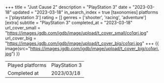 +++
title = "Just Cause 2"
description = "PlayStation 3"
date = "2023-03-18"
updated = "2023-03-18"
in_search_index = true
[taxonomies]
platforms = ['playstation 3']
rating = []
genres = ['shooter', 'racing', 'adventure']
[extra]
subtitle = "PlayStation 3"
completed_at = "2023-03-18"
url_cover_small = "https://images.igdb.com/igdb/image/upload/t_cover_small/co1qri.jpg"
url_cover_big = "https://images.igdb.com/igdb/image/upload/t_cover_big/co1qri.jpg"
+++
{{ image(src="https://images.igdb.com/igdb/image/upload/t_cover_big/co1qri.jpg") }}

|              |            |
| ------------ | ---------- |
| Played platforms    | PlayStation 3 |
| Completed at | 2023/03/18 |

